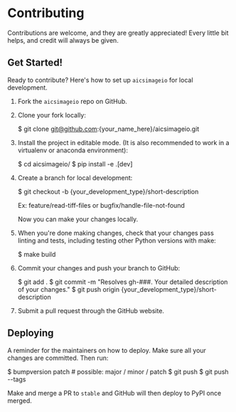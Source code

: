 # Contributing

Contributions are welcome, and they are greatly appreciated! Every little bit
helps, and credit will always be given.

## Get Started!
Ready to contribute? Here's how to set up `aicsimageio` for local development.

1. Fork the `aicsimageio` repo on GitHub.
2. Clone your fork locally:

    $ git clone git@github.com:{your_name_here}/aicsimageio.git

3. Install the project in editable mode. (It is also recommended to work in a virtualenv or anaconda environment):

    $ cd aicsimageio/
    $ pip install -e .[dev]

4. Create a branch for local development:

    $ git checkout -b {your_development_type}/short-description

    Ex: feature/read-tiff-files or bugfix/handle-file-not-found

    Now you can make your changes locally.

5. When you're done making changes, check that your changes pass linting and
   tests, including testing other Python versions with make:

    $ make build

6. Commit your changes and push your branch to GitHub:

    $ git add .
    $ git commit -m "Resolves gh-###. Your detailed description of your changes."
    $ git push origin {your_development_type}/short-description

7. Submit a pull request through the GitHub website.

## Deploying

A reminder for the maintainers on how to deploy.
Make sure all your changes are committed.
Then run:

$ bumpversion patch # possible: major / minor / patch
$ git push
$ git push --tags

Make and merge a PR to `stable` and GitHub will then deploy to PyPI once merged.
